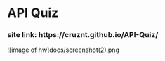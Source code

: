 # API Quiz
<h3>site link: https://cruznt.github.io/API-Quiz/</h3>
![image of hw]docs/screenshot(2).png
